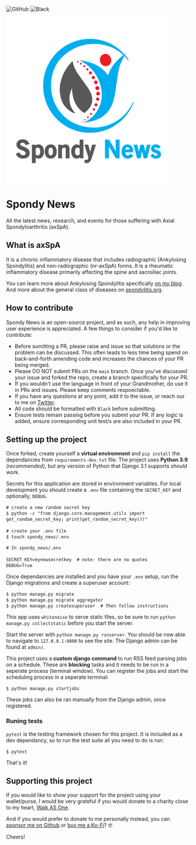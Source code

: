 ![GitHub](https://img.shields.io/github/license/endlesstrax/spondy-news)
![Black](https://img.shields.io/badge/code%20style-black-000000.svg)


![Spondy News](/static/imgs/logo.png)

# Spondy News

All the latest news, research, and events for those suffering with Axial Spondyloarthritis (axSpA).

## What is axSpA

It is a chronic inflammatory disease that includes radiographic (Ankylosing Spondylitis) and non-radiographic (nr-axSpA) forms. It is a rheumatic inflammatory disease primarily affecting the spine and sacroiliac joints. 

You can learn more about Ankylosing Spondylitis specifically [on my blog](https://endlesstrax.com/spondylitis/). And more about the general class of diseases on [spondylitis.org](https://spondylitis.org/about-spondylitis/types-of-spondylitis/).

## How to contribute

Spondy News is an open-source project, and as such, any help in improving user experience is appreciated. A few things to consider if you'd like to contribute:

- Before sumitting a PR, please raise and issue so that solutions or the problem can be discussed. This often leads to less time being spend on back-and-forth amending code and increases the chances of your PR being merged. 
- Please DO NOT submit PRs on the `main` branch. Once you've discussed your issue and forked the repo, create a branch specifically for your PR. 
- If you wouldn't use the language in front of your Grandmother, do use it in PRs and issues. Please keep comments respoectable. 
- If you have any questions at any point, add it to the issue, or reach our to me on [Twitter](https://twitter.com/endlesstrax).
- All code should be formatted with `Black` before submitting. 
- Ensure tests remain passing before you submit your PR. If any logic is added, ensure corresponding unit test/s are also included in your PR. 

## Setting up the project

Once forked, create yourself a **virtual environment** and `pip install` the dependancies from `requirements-dev.txt` file. The project uses **Python 3.9** _(recommended)_, but any version of Python that Django 3.1 supports _should_ work.

Secrets for this application are stored in environment variables. For local development you should create a `.env` file containing the `SECRET_KEY` and optionally, `DEBUG`.

```shell
# create a new random secret key
$ python -c "from django.core.management.utils import get_random_secret_key; print(get_random_secret_key())"

# create your .env file
$ touch spondy_news/.env
```

```
# In spondy_news/.env

SECRET_KEY=mynewsecretkey  # note: there are no quotes
DEBUG=True
```

Once dependancies are installed and you have your `.env` setup, run the Django migrations and create a superuser account:

```shell
$ python manage.py migrate
$ python manage.py migrate aggregator
$ python manage.py createsuperuser  # Then follow instructions
```

This app uses `whitenoise` to serve static files, so be sure to run `python manage.py collectstatic` before you start the server.

Start the server with `python manage.py runserver`. You should be now able to navigate to `127.0.0.1:8000` to see the site. The Django admin can be found at `admin/`.

This project uses a **custom django command** to run RSS feed parsing jobs on a schedule. These are **blocking** tasks and it needs to be run in a seperate process (terminal window). You can register the jobs and start the scheduling process in a seperate terminal:

```
$ python manage.py startjobs
```

These jobs can also be ran manually from the Django admin, once registered.

### Runing tests

`pytest` is the testing framework chosen for this project. It is included as a dev dependancy, so to run the test suite all you need to do is run:

```shell
$ pytest
```

That's it!

## Supporting this project

If you would like to show your support for the project using your wallet/purse, I would be very grateful if you would donate to a charity close to my heart, [Walk AS One](https://www.paypal.com/donate/?cmd=_s-xclick&hosted_button_id=DNSV3TV2SRLC2&source=url).

And if you would prefer to donate to me personally instead, you can [sponsor me on Github](https://github.com/sponsors/EndlessTrax) or [buy me a Ko-Fi](https://ko-fi.com/endlesstrax)? 🤓

Cheers!
